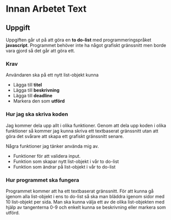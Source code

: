 # Innan Arbetet Text

## Uppgift

Uppgiften går ut på att göra en **to do-list** med programmeringspråket **javascript**. Programmet behöver inte ha något grafiskt gränssnitt men borde vara gjord så det går att göra ett.

### Krav

Användaren ska på ett nytt list-objekt kunna

* Lägga till **titel**
* Lägga till **beskrivning**
* Lägga till **deadline**
* Markera den som **utförd**

### Hur jag ska skriva koden

Jag kommer dela upp allt i olika funktioner. Genom att dela upp koden i olika funktioner så kommer jag kunna skriva ett textbaserat gränssnitt utan att göra det svårare att skapa ett grafiskt gränssnitt senare.

Några funktioner jag tänker använda mig av.

* Funktioner för att validera input.
* Funktion som skapar nytt list-objekt i vår to do-list
* Funktion som ändrar på list-objekt i vår to do-list

### Hur programmet ska fungera

Programmet kommer att ha ett textbaserat gränssnitt. För att kunna gå igenom alla list-objekt i ens to do-list så ska man bläddra igenom sidor med 10 list-objekt per sida. Man ska kunna välja ett av de olika list-objekten med hjälp av tangenterna 0-9 och enkelt kunna se beskrivning eller markera som utförd.